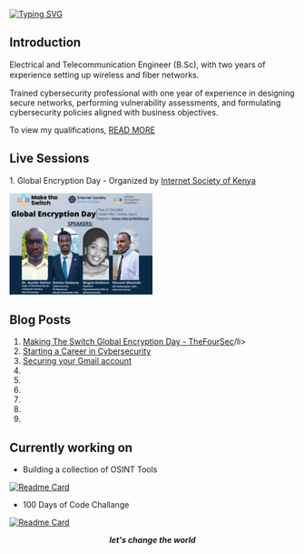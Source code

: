 <!--Header-->
[![Typing SVG](https://readme-typing-svg.herokuapp.com?font=Comic+Sans&color=%23001980&size=25&center=true&vCenter=true&multiline=true&width=600&height=100&lines=sudo-apt+get+happiness+%F0%9F%98%8A+;from+daviesombasa)](https://git.io/typing-svg)

<h2>Introduction</h2>
  <p>
  Electrical and Telecommunication Engineer (B.Sc), with two years of experience setting up wireless and ﬁber
  networks.
  </p>
  <p> Trained cybersecurity professional with one year of experience in designing secure networks, performing vulnerability
  assessments, and formulating cybersecurity policies aligned with business objectives.
  </p>
  <p> To view my qualifications, <a href="https://github.com/daviesombasa/Resume">READ MORE</a></p>

<h2>Live Sessions</h2>
  <p>1. Global Encryption Day - Organized by <a href="https://www.internetsociety.org/tag/kenya-chapter/">Internet Society of Kenya</a></p>
  <img src=https://github.com/daviesombasa/DaviesOmbasa/blob/6d387522290e0a09597c1b23b603c69f7f4c526b/img/Global%20Encryption%20Day.jpeg width=50% height=50%>

<h2>Blog Posts</h2>
  <ol type="1">
    <li><a href="https://medium.com/@thefoursec/making-the-switch-to-encryption-23c0ef07ea4">Making The Switch Global Encryption Day - TheFourSec</a>/li>
    <li><a href="https://daviesombasa.medium.com/start-a-career-in-cybersecurity-e3e522ed157d">Starting a Career in Cybersecurity<a></li>
    <li><a href="https://daviesombasa.medium.com/securing-your-google-account-543ee6b88db3">Securing your Gmail account</a></li>
    <li><a href="https://daviesombasa.medium.com/password-management-22b1f3e3706f"><Password Management</a></li>
    <li><a href=""></a></li>
    <li><a href=""></a></li>
    <li><a href=""></a></li>
    <li><a href=""></a></li>
    <li><a href=""></a></li>
  </ol> 

<h2>Currently working on</h2>
  
-  Building a collection of OSINT Tools 

[![Readme Card](https://github-readme-stats.vercel.app/api/pin/?username=daviesombasa&repo=OSINT-Tools&show_owner=true)](https://github.com/daviesombasa/OSINT-Tools)

-  100 Days of Code Challange 

[![Readme Card](https://github-readme-stats.vercel.app/api/pin/?username=daviesombasa&repo=100-Days-of-Code&show_owner=true)](https://github.com/daviesombasa/100-Days-of-Code)

<!--Footer-->
<div align="center">
  <b><i>let's change the world</i></b><br>
</div>
